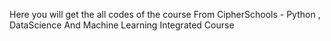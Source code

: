Here you will get the all codes of the course From CipherSchools - Python , DataScience And Machine Learning Integrated Course

